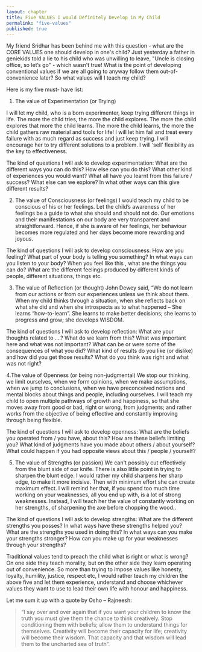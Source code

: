 ```yaml
---
layout: chapter
title: Five VALUES I would Definitely Develop in My Child
permalink: "five-values"
published: true
---
```


My friend Sridhar has been behind me with this question - what are the CORE VALUES one should develop in one's child? Just yesterday a father in geniekids told a lie to his child who was unwilling to leave, "Uncle is closing office, so let’s go" - which wasn't true! What is the point of developing conventional values if we are all going to anyway follow them out-of-convenience later? So what values will I teach my child?

Here is my five must- have list:

1. The value of Experimentation (or Trying)

I will let my child, who is a born experimenter, keep trying different things in life. The more the child tries, the more the child explores. The more the child explores that more the child learns. The more the child learns, the more the child gathers raw material and tools for life! I will let him fail and treat every failure with as much regard as success and just keep trying. I will encourage her to try different solutions to a problem. I will ‘sell’ flexibility as the key to effectiveness.

The kind of questions I will ask to develop experimentation: What are the different ways you can do this? How else can you do this? What other kind of experiences you would want? What all have  you learnt from this failure / success? What else can we explore? In what other ways can this give different results?

2. The value of Consciousness (or feelings)
I would teach my child to be conscious of his or her feelings. Let the child’s awareness of her feelings be a guide to what she should  and  should not do. Our emotions and their manifestations on our body are very transparent and straightforward. Hence, if she is aware of her feelings, her behaviour becomes more regulated and her days become more rewarding and joyous.

The kind of questions I will ask to develop consciousness:
How are you feeling? What part of your body is telling you something? In what ways can you listen to your body? When you feel like this , what are the things you can do? What are the different feelings produced by different kinds of people, different situations, things etc.

3. The value of Reflection (or thought)
John Dewey said, “We do not learn from our actions or from our experiences unless we think about them. When my child thinks through a situation, when she reflects back on what she did and when she introspects as to what happened – She learns “how-to-learn”. She learns to make better decisions; she learns to progress and grow; she develops WISDOM.

The kind of questions I will ask to develop reflection:
What are your thoughts related to ….? What do we learn from this? What was important here and what was not important? What can be or were some of the consequences of what you did? What kind of results do you like (or dislike) and how did you get those results? What do you think was right and what was not right? 

4.The value of Openness (or being non-judgmental)
We stop our thinking, we limit ourselves, when we form opinions, when we make assumptions, when we jump to conclusions, when we have preconceived notions and mental blocks about things and people, including ourselves.  I will teach my child to open multiple pathways of growth and happiness, so that she moves away from good or bad,  right or wrong, from judgments; and rather works from the objective of being effective and constantly improving through being flexible.

The kind of questions I will ask to develop openness:
What are the  beliefs you operated from / you have, about this? How are these beliefs limiting you? What kind of judgments  have you made about others / about yourself? What  could happen if you had opposite views about this / people / yourself?

5. The value of Strengths (or passion)
We can't possibly cut effectively from the blunt side of our knife. There is also little point in trying to sharpen the blunt edge. I would rather my child sharpens her sharp edge, to make it more incisive. Then with minimum effort she can create maximum effect. I will remind her that, if you spend too much time working on your weaknesses, all you end up with, is a lot of strong weaknesses. Instead, I will teach her the value of constantly working on her strengths, of sharpening the axe before chopping the wood..

The kind of questions I will ask to develop strengths:
What are the different strengths you posses? In what ways have these strengths helped you? What are the strengths you used in doing this? In what ways can you make your strengths stronger? How can you make up for your weaknesses through your strengths?

Traditional values tend to preach the child what is right or what is wrong? On one side they teach morality, but on the other side they learn operating out of convenience. So more than trying to impose values like honesty, loyalty, humility, justice, respect etc, I would rather teach my children the above five and let them experience, understand and choose whichever values they want to use to lead their own life with honour and happiness.

Let me sum it up with a quote by Osho – Rajneesh:  

> “I say over and over again that if you want your children to know the truth you must give them the chance to think creatively. Stop conditioning them with beliefs; allow them to understand things for themselves. Creativity will become their capacity for life; creativity will become their wisdom. That capacity and that wisdom will lead them to the uncharted sea of truth”.